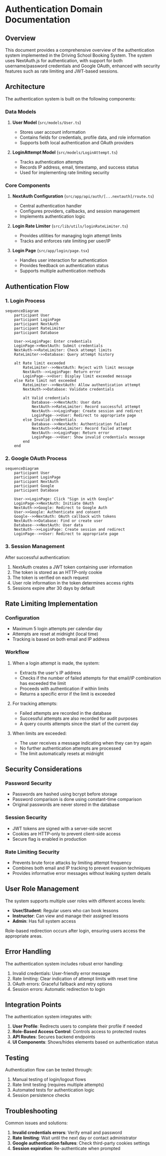 # Authentication Domain Documentation

## Overview

This document provides a comprehensive overview of the authentication system implemented in the Driving School Booking System. The system uses NextAuth.js for authentication, with support for both username/password credentials and Google OAuth, enhanced with security features such as rate limiting and JWT-based sessions.

## Architecture

The authentication system is built on the following components:

### Data Models

1. **User Model** (`src/models/User.ts`)
   - Stores user account information
   - Contains fields for credentials, profile data, and role information
   - Supports both local authentication and OAuth providers

2. **LoginAttempt Model** (`src/models/LoginAttempt.ts`)
   - Tracks authentication attempts
   - Records IP address, email, timestamp, and success status
   - Used for implementing rate limiting security

### Core Components

1. **NextAuth Configuration** (`src/app/api/auth/[...nextauth]/route.ts`)
   - Central authentication handler
   - Configures providers, callbacks, and session management
   - Implements authentication logic

2. **Login Rate Limiter** (`src/lib/utils/loginRateLimiter.ts`)
   - Provides utilities for managing login attempt limits
   - Tracks and enforces rate limiting per user/IP

3. **Login Page** (`src/app/login/page.tsx`)
   - Handles user interaction for authentication
   - Provides feedback on authentication status
   - Supports multiple authentication methods

## Authentication Flow

### 1. Login Process

```mermaid
sequenceDiagram
    participant User
    participant LoginPage
    participant NextAuth
    participant RateLimiter
    participant Database

    User->>LoginPage: Enter credentials
    LoginPage->>NextAuth: Submit credentials
    NextAuth->>RateLimiter: Check attempt limits
    RateLimiter->>Database: Query attempt history
    
    alt Rate limit exceeded
        RateLimiter-->>NextAuth: Reject with limit message
        NextAuth-->>LoginPage: Return error
        LoginPage-->>User: Display limit exceeded message
    else Rate limit not exceeded
        RateLimiter-->>NextAuth: Allow authentication attempt
        NextAuth->>Database: Validate credentials
        
        alt Valid credentials
            Database-->>NextAuth: User data
            NextAuth->>RateLimiter: Record successful attempt
            NextAuth-->>LoginPage: Create session and redirect
            LoginPage-->>User: Redirect to appropriate page
        else Invalid credentials
            Database-->>NextAuth: Authentication failed
            NextAuth->>RateLimiter: Record failed attempt
            NextAuth-->>LoginPage: Return error
            LoginPage-->>User: Show invalid credentials message
        end
    end
```

### 2. Google OAuth Process

```mermaid
sequenceDiagram
    participant User
    participant LoginPage
    participant NextAuth
    participant Google
    participant Database

    User->>LoginPage: Click "Sign in with Google"
    LoginPage->>NextAuth: Initiate OAuth
    NextAuth->>Google: Redirect to Google Auth
    User->>Google: Authenticate and consent
    Google-->>NextAuth: OAuth callback with tokens
    NextAuth->>Database: Find or create user
    Database-->>NextAuth: User data
    NextAuth-->>LoginPage: Create session and redirect
    LoginPage-->>User: Redirect to appropriate page
```

### 3. Session Management

After successful authentication:

1. NextAuth creates a JWT token containing user information
2. The token is stored as an HTTP-only cookie
3. The token is verified on each request
4. User role information in the token determines access rights
5. Sessions expire after 30 days by default

## Rate Limiting Implementation

### Configuration

- Maximum 5 login attempts per calendar day
- Attempts are reset at midnight (local time)
- Tracking is based on both email and IP address

### Workflow

1. When a login attempt is made, the system:
   - Extracts the user's IP address
   - Checks if the number of failed attempts for that email/IP combination has exceeded the limit
   - Proceeds with authentication if within limits
   - Returns a specific error if the limit is exceeded

2. For tracking attempts:
   - Failed attempts are recorded in the database
   - Successful attempts are also recorded for audit purposes
   - A query counts attempts since the start of the current day

3. When limits are exceeded:
   - The user receives a message indicating when they can try again
   - No further authentication attempts are processed
   - The limit automatically resets at midnight

## Security Considerations

### Password Security

- Passwords are hashed using bcrypt before storage
- Password comparison is done using constant-time comparison
- Original passwords are never stored in the database

### Session Security

- JWT tokens are signed with a server-side secret
- Cookies are HTTP-only to prevent client-side access
- Secure flag is enabled in production

### Rate Limiting Security

- Prevents brute force attacks by limiting attempt frequency
- Combines both email and IP tracking to prevent evasion techniques
- Provides informative error messages without leaking system details

## User Role Management

The system supports multiple user roles with different access levels:

- **User/Student**: Regular users who can book lessons
- **Instructor**: Can view and manage their assigned lessons
- **Admin**: Has full system access

Role-based redirection occurs after login, ensuring users access the appropriate areas.

## Error Handling

The authentication system includes robust error handling:

1. Invalid credentials: User-friendly error message
2. Rate limiting: Clear indication of attempt limits with reset time
3. OAuth errors: Graceful fallback and retry options
4. Session errors: Automatic redirection to login

## Integration Points

The authentication system integrates with:

1. **User Profile**: Redirects users to complete their profile if needed
2. **Role-Based Access Control**: Controls access to protected routes
3. **API Routes**: Secures backend endpoints
4. **UI Components**: Shows/hides elements based on authentication status

## Testing

Authentication flow can be tested through:

1. Manual testing of login/logout flows
2. Rate limit testing (requires multiple attempts)
3. Automated tests for authentication logic
4. Session persistence checks

## Troubleshooting

Common issues and solutions:

1. **Invalid credentials errors**: Verify email and password
2. **Rate limiting**: Wait until the next day or contact administrator
3. **Google authentication failures**: Check third-party cookies settings
4. **Session expiration**: Re-authenticate when prompted
